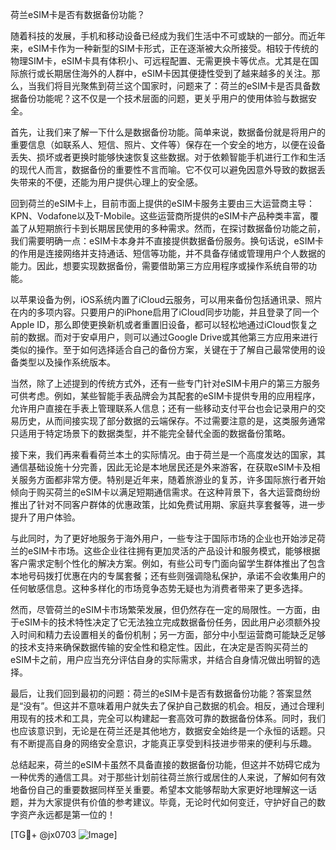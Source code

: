 荷兰eSIM卡是否有数据备份功能？

随着科技的发展，手机和移动设备已经成为我们生活中不可或缺的一部分。而近年来，eSIM卡作为一种新型的SIM卡形式，正在逐渐被大众所接受。相较于传统的物理SIM卡，eSIM卡具有体积小、可远程配置、无需更换卡等优点。尤其是在国际旅行或长期居住海外的人群中，eSIM卡因其便捷性受到了越来越多的关注。那么，当我们将目光聚焦到荷兰这个国家时，问题来了：荷兰的eSIM卡是否具备数据备份功能呢？这不仅是一个技术层面的问题，更关乎用户的使用体验与数据安全。

首先，让我们来了解一下什么是数据备份功能。简单来说，数据备份就是将用户的重要信息（如联系人、短信、照片、文件等）保存在一个安全的地方，以便在设备丢失、损坏或者更换时能够快速恢复这些数据。对于依赖智能手机进行工作和生活的现代人而言，数据备份的重要性不言而喻。它不仅可以避免因意外导致的数据丢失带来的不便，还能为用户提供心理上的安全感。

回到荷兰的eSIM卡上，目前市面上提供的eSIM卡服务主要由三大运营商主导：KPN、Vodafone以及T-Mobile。这些运营商所提供的eSIM卡产品种类丰富，覆盖了从短期旅行卡到长期居民使用的多种需求。然而，在探讨数据备份功能之前，我们需要明确一点：eSIM卡本身并不直接提供数据备份服务。换句话说，eSIM卡的作用是连接网络并支持通话、短信等功能，并不具备存储或管理用户个人数据的能力。因此，想要实现数据备份，需要借助第三方应用程序或操作系统自带的功能。

以苹果设备为例，iOS系统内置了iCloud云服务，可以用来备份包括通讯录、照片在内的多项内容。只要用户的iPhone启用了iCloud同步功能，并且登录了同一个Apple ID，那么即使更换新机或者重置旧设备，都可以轻松地通过iCloud恢复之前的数据。而对于安卓用户，则可以通过Google Drive或其他第三方应用来进行类似的操作。至于如何选择适合自己的备份方案，关键在于了解自己最常使用的设备类型以及操作系统版本。

当然，除了上述提到的传统方式外，还有一些专门针对eSIM卡用户的第三方服务可供考虑。例如，某些智能手表品牌会为其配套的eSIM卡提供专用的应用程序，允许用户直接在手表上管理联系人信息；还有一些移动支付平台也会记录用户的交易历史，从而间接实现了部分数据的云端保存。不过需要注意的是，这类服务通常只适用于特定场景下的数据类型，并不能完全替代全面的数据备份策略。

接下来，我们再来看看荷兰本土的实际情况。由于荷兰是一个高度发达的国家，其通信基础设施十分完善，因此无论是本地居民还是外来游客，在获取eSIM卡及相关服务方面都非常方便。特别是近年来，随着旅游业的复苏，许多国际旅行者开始倾向于购买荷兰的eSIM卡以满足短期通信需求。在这种背景下，各大运营商纷纷推出了针对不同客户群体的优惠政策，比如免费试用期、家庭共享套餐等，进一步提升了用户体验。

与此同时，为了更好地服务于海外用户，一些专注于国际市场的企业也开始涉足荷兰的eSIM卡市场。这些企业往往拥有更加灵活的产品设计和服务模式，能够根据客户需求定制个性化的解决方案。例如，有些公司专门面向留学生群体推出了包含本地号码拨打优惠在内的专属套餐；还有些则强调隐私保护，承诺不会收集用户的任何敏感信息。这种多样化的市场竞争态势无疑也为消费者带来了更多选择。

然而，尽管荷兰的eSIM卡市场繁荣发展，但仍然存在一定的局限性。一方面，由于eSIM卡的技术特性决定了它无法独立完成数据备份任务，因此用户必须额外投入时间和精力去设置相关的备份机制；另一方面，部分中小型运营商可能缺乏足够的技术支持来确保数据传输的安全性和稳定性。因此，在决定是否购买荷兰的eSIM卡之前，用户应当充分评估自身的实际需求，并结合自身情况做出明智的选择。

最后，让我们回到最初的问题：荷兰的eSIM卡是否有数据备份功能？答案显然是“没有”。但这并不意味着用户就失去了保护自己数据的机会。相反，通过合理利用现有的技术和工具，完全可以构建起一套高效可靠的数据备份体系。同时，我们也应该意识到，无论是在荷兰还是其他地方，数据安全始终是一个永恒的话题。只有不断提高自身的网络安全意识，才能真正享受到科技进步带来的便利与乐趣。

总结起来，荷兰的eSIM卡虽然不具备直接的数据备份功能，但这并不妨碍它成为一种优秀的通信工具。对于那些计划前往荷兰旅行或居住的人来说，了解如何有效地备份自己的重要数据同样至关重要。希望本文能够帮助大家更好地理解这一话题，并为大家提供有价值的参考建议。毕竟，无论时代如何变迁，守护好自己的数字资产永远都是第一位的！

[TG💪+ @jx0703 ![Image](https://github.com/user-attachments/assets/dbca1d08-cadb-493c-b0ec-ad6f7a83f270)]